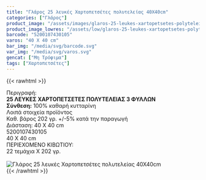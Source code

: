 ```yaml
---
title: "Γλάρος 25 λευκές Χαρτοπετσέτες πολυτελείας 40Χ40cm"
categories: ["Γλάρος"]
product_image: "/assets/images/glaros-25-leukes-xartopetsetes-polyteleias-40x40cm.jpg"
product_image_lowres: "/assets/low/glaros-25-leukes-xartopetsetes-polyteleias-40x40cm.jpg"
barcode: "5200107430105"
varos: "40 Χ 40 cm"
bar_img: "/media/svg/barcode.svg"
var_img: "/media/svg/varos.svg"
gencat: ["Μη Τρόφιμα"]
tags: ["Χαρτοπετσέτες"]
---
```

{{< rawhtml >}}

<div class="sload196"><div class="product"><div id="sistatika">Περιγραφή:</div><div class="alltext"><b>25 ΛΕΥΚΕΣ ΧΑΡΤΟΠΕΤΣΕΤΕΣ ΠΟΛΥΤΕΛΕΙΑΣ 3 ΦΥΛΛΩΝ</b><br><b>Σύνθεση:</b> 100% καθαρή κυτταρίνη<br></div><div id="loipa">Λοιπά στοιχεία προϊόντος</div><div class="alltext">Καθ. βάρος 202 γρ. +/-5% κατά την παραγωγή<br>Διάσταση: 40 Χ 40 cm</div><div id="barcode"><div id="barimage1"></div><span id="bartext">5200107430105</span></div><div id="varos"><div id="dimimg"></div><span id="varostext">40 Χ 40 cm</span></div><div id="kivotio">ΠΕΡΙΕΧΟΜΕΝΟ ΚΙΒΩΤΙΟΥ:<br>22 τεμάχια Χ 202 γρ.</div><br><div class="pimg"><img alt="Γλάρος 25 λευκές Χαρτοπετσέτες πολυτελείας 40Χ40cm" title="Γλάρος 25 λευκές Χαρτοπετσέτες πολυτελείας 40Χ40cm" src="/assets/images/glaros-25-leukes-xartopetsetes-polyteleias-40x40cm.jpg"></div></div></div>
{{< /rawhtml >}}


